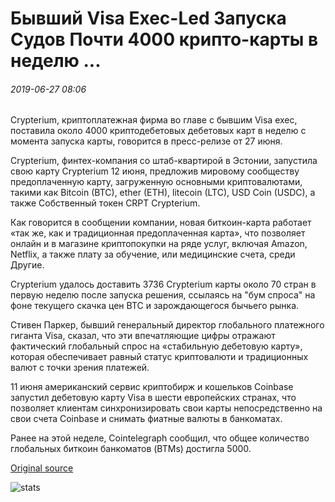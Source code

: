 # Бывший Visa Exec-Led Запуска Судов Почти 4000 крипто-карты в неделю ...

###### 2019-06-27 08:06

Crypterium, криптоплатежная фирма во главе с бывшим Visa exec, поставила около 4000 криптодебетовых дебетовых карт в неделю с момента запуска карты, говорится в пресс-релизе от 27 июня.

Crypterium, финтех-компания со штаб-квартирой в Эстонии, запустила свою карту Crypterium 12 июня, предложив мировому сообществу предоплаченную карту, загруженную основными криптовалютами, такими как Bitcoin (BTC), ether (ETH), litecoin (LTC), USD Coin (USDC), а также Собственный токен CRPT Crypterium.

Как говорится в сообщении компании, новая биткоин-карта работает «так же, как и традиционная предоплаченная карта», что позволяет онлайн и в магазине криптопокупки на ряде услуг, включая Amazon, Netflix, а также плату за обучение, или медицинские счета, среди Другие.

Crypterium удалось доставить 3736 Crypterium карты около 70 стран в первую неделю после запуска решения, ссылаясь на "бум спроса" на фоне текущего скачка цен BTC и зарождающегося бычьего рынка.

Стивен Паркер, бывший генеральный директор глобального платежного гиганта Visa, сказал, что эти впечатляющие цифры отражают фактический глобальный спрос на «стабильную дебетовую карту», которая обеспечивает равный статус криптовалюти и традиционных валют с точки зрения платежей.

11 июня американский сервис криптобирж и кошельков Coinbase запустил дебетовую карту Visa в шести европейских странах, что позволяет клиентам синхронизировать свои карты непосредственно на свои счета Coinbase и снимать фиатные валюты в банкоматах.

Ранее на этой неделе, Cointelegraph сообщил, что общее количество глобальных биткоин банкоматов (BTMs) достигла 5000.

[Original source](https://cointelegraph.com/news/former-visa-exec-led-startup-ships-nearly-4-000-crypto-cards-in-a-week)

![stats](https://c.statcounter.com/11760860/0/a89fa40b/1/ "stats")